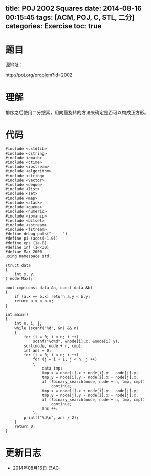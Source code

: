 title: POJ 2002 Squares
date: 2014-08-16 00:15:45
tags: [ACM, POJ, C, STL, 二分]
categories: Exercise
toc: true
---
# 题目
源地址：

http://poj.org/problem?id=2002

# 理解
排序之后使用二分搜索，用向量旋转的方法来确定是否可以构成正方形。

<!-- more -->

# 代码
```#include <cstdio>
#include <cstdlib>
#include <cstring>
#include <cmath>
#include <ctime>
#include <iostream>
#include <algorithm>
#include <string>
#include <vector>
#include <deque>
#include <list>
#include <set>
#include <map>
#include <stack>
#include <queue>
#include <numeric>
#include <iomanip>
#include <bitset>
#include <sstream>
#include <fstream>
#define debug puts("-----")
#define pi (acos(-1.0))
#define eps (1e-8)
#define inf (1<<30)
#define Max 2000
using namespace std;

struct data
{
    int x, y;
} node[Max];

bool cmp(const data &a, const data &b)
{
    if (a.x == b.x) return a.y < b.y;
    return a.x < b.x;
}

int main()
{
    int n, i, j;
    while (scanf("%d", &n) && n)
    {
        for (i = 0; i < n; i ++)
            scanf("%d%d", &node[i].x, &node[i].y);
        sort(node, node + n, cmp);
        int ans = 0;
        for (i = 0; i < n; i ++)
            for (j = i + 1; j < n; j ++)
            {
                data tmp;
                tmp.x = node[i].x + node[i].y - node[j].y;
                tmp.y = node[i].y - node[i].x + node[j].x;
                if (!binary_search(node, node + n, tmp, cmp))
                    continue;
                tmp.x = node[j].x + node[i].y - node[j].y;
                tmp.y = node[j].y - node[i].x + node[j].x;
                if (!binary_search(node, node + n, tmp, cmp))
                    continue;
                ans ++;
            }
        printf("%d\n", ans / 2);
    }
    return 0;
}
```
# 更新日志
- 2014年08月16日 已AC。
